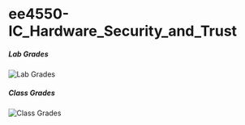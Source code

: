 # ee4550-IC_Hardware_Security_and_Trust

##### Lab Grades

![Lab Grades](images/lab%20grades.jpg)

##### Class Grades

![Class Grades](images/class%20grades.jpg)
